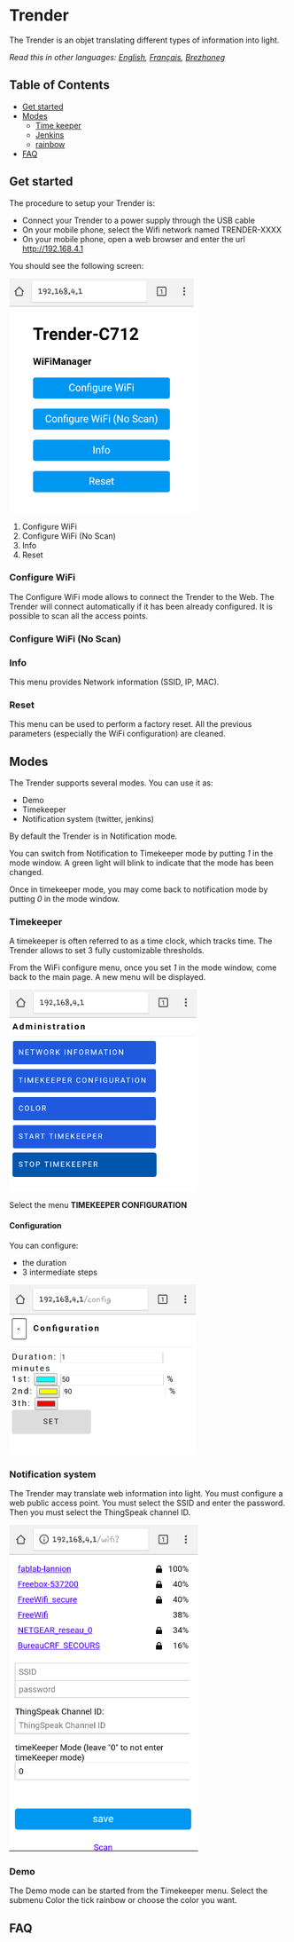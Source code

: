 # Trender

The Trender is an objet translating different types of information into light.

*Read this in other languages: [English](README.md), [Français](README.fr.md), [Brezhoneg](README.bzh.md)*

## Table of Contents
  - [Get started](#get-started)
  - [Modes](#modes)
    - [Time keeper](#time-keeper)
    - [Jenkins](#jenkins)
    - [rainbow](#rainbow)
  - [FAQ](#faq)

## Get started
The procedure to setup your Trender is:
  * Connect your Trender to a power supply through the USB cable
  * On your mobile phone, select the Wifi network named TRENDER-XXXX
  * On your mobile phone, open a web browser and enter the url http://192.168.4.1

You should see the following screen:

![Main screen](screenshots/main.png)

 1. Configure WiFi
 2. Configure WiFi (No Scan)
 3. Info
 4. Reset

### Configure WiFi

The Configure WiFi mode allows to connect the Trender to the Web.
The Trender will connect automatically if it has been already configured.
It is possible to scan all the access points.

### Configure WiFi (No Scan)


### Info

This menu provides Network information (SSID, IP, MAC).

### Reset

This menu can be used to perform a factory reset. All the previous parameters
(especially the WiFi configuration) are cleaned.


## Modes

The Trender supports several modes. You can use it as:
 * Demo
 * Timekeeper
 * Notification system (twitter, jenkins)

By default the Trender is in Notification mode.

You can switch from Notification to Timekeeper mode by putting *1* in the mode
window. A green light will blink to indicate that the mode has been changed.

Once in timekeeper mode, you may come back to notification mode by putting *0*
in the mode window.

### Timekeeper

A timekeeper is often referred to as a time clock, which tracks time. The
Trender allows to set 3 fully customizable thresholds.

From the WiFi configure menu, once you set *1* in the mode window, come back to
the main page. A new menu will be displayed.

![Color](screenshots/tk.png)

Select the menu **TIMEKEEPER CONFIGURATION**

#### Configuration

You can configure:
 * the duration
 * 3 intermediate steps

![Color](screenshots/color.png)


### Notification system

The Trender may translate web information into light.
You must configure a web public access point. You must select the SSID and
enter the password. Then you must select the ThingSpeak channel ID.

![Notif](screenshots/ThingSpeak.png)


### Demo

The Demo mode can be started from the Timekeeper menu.
Select the submenu Color the tick rainbow or choose the color you want.

## FAQ
